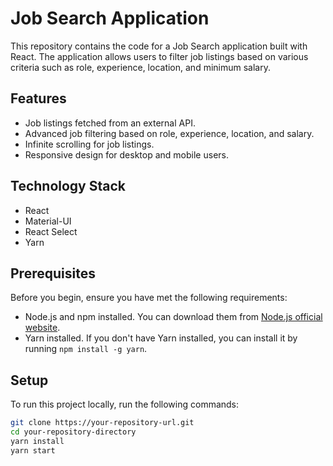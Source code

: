 # Job Search Application

This repository contains the code for a Job Search application built with React. The application allows users to filter job listings based on various criteria such as role, experience, location, and minimum salary.

## Features

- Job listings fetched from an external API.
- Advanced job filtering based on role, experience, location, and salary.
- Infinite scrolling for job listings.
- Responsive design for desktop and mobile users.

## Technology Stack

- React
- Material-UI
- React Select
- Yarn

## Prerequisites

Before you begin, ensure you have met the following requirements:
- Node.js and npm installed. You can download them from [Node.js official website](https://nodejs.org/).
- Yarn installed. If you don't have Yarn installed, you can install it by running `npm install -g yarn`.

## Setup

To run this project locally, run the following commands:
   ```bash
   git clone https://your-repository-url.git
   cd your-repository-directory
   yarn install
   yarn start
